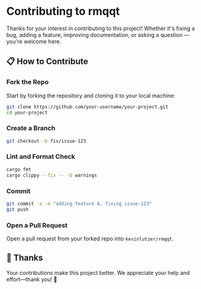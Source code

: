 # Contributing to rmqqt

Thanks for your interest in contributing to this project! Whether it's fixing a bug, adding a feature, improving
 documentation, or asking a question — you're welcome here.

## 📋 How to Contribute

### Fork the Repo

Start by forking the repository and cloning it to your local machine:

```bash
git clone https://github.com/your-username/your-project.git
cd your-project
```

### Create a Branch

```bash
git checkout -b fix/issue-123
```

### Lint and Format Check

``` bash
cargo fmt
cargo clippy --fix -- -D warnings
```

### Commit

``` bash
git commit -a -m "adding feature A, fixing issue-123"
git push
```

### Open a Pull Request

Open a pull request from your forked repo into `kevinlutzer/rmqqt`.

## 🙌 Thanks

Your contributions make this project better. We appreciate your help and effort—thank you! 🚀
